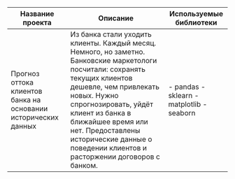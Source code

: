 | Название проекта |	Описание	| Используемые библиотеки|
|------------------|------------|------------------------|
|Прогноз оттока клиентов банка на основании исторических данных|	Из банка стали уходить клиенты. Каждый месяц. Немного, но заметно. Банковские маркетологи посчитали: сохранять текущих клиентов дешевле, чем привлекать новых. Нужно спрогнозировать, уйдёт клиент из банка в ближайшее время или нет. Предоставлены исторические данные о поведении клиентов и расторжении договоров с банком.|	- pandas - sklearn - matplotlib - seaborn|
